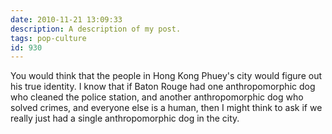```yaml
---
date: 2010-11-21 13:09:33
description: A description of my post.
tags: pop-culture
id: 930
---
```

You would think that the people in Hong Kong Phuey's city would figure out his true identity.  I know that if Baton Rouge had one anthropomorphic dog who cleaned the police station, and another anthropomorphic dog who solved crimes, and everyone else is a human, then I might think to ask if we really just had a single anthropomorphic dog in the city.